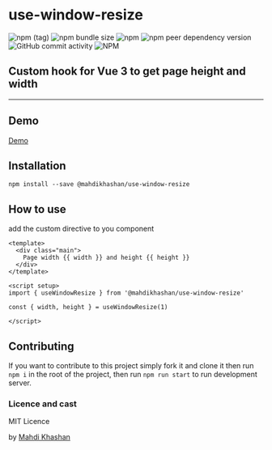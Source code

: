 # use-window-resize
![npm (tag)](https://img.shields.io/npm/v/@mahdikhashan/use-window-resize/latest?style=plastic)
![npm bundle size](https://img.shields.io/bundlephobia/minzip/@mahdikhashan/use-window-resize)
![npm](https://img.shields.io/npm/dy/@mahdikhashan/vue3-click-outside)
![npm peer dependency version](https://img.shields.io/npm/dependency-version/@mahdikhashan/use-window-resize/peer/vue)
![GitHub commit activity](https://img.shields.io/github/commit-activity/y/mahdikhashan/use-window-resize)
![NPM](https://img.shields.io/npm/l/@mahdikhashan/use-window-resize)

## Custom hook for Vue 3 to get page height and width

--- 

## Demo

[Demo](https://codesandbox.io/s/use-window-resize-x6keg0)


## Installation

```
npm install --save @mahdikhashan/use-window-resize
```

## How to use
add the custom directive to you component

```
<template>
  <div class="main">
    Page width {{ width }} and height {{ height }}
  </div>
</template>

<script setup>
import { useWindowResize } from '@mahdikhashan/use-window-resize'

const { width, height } = useWindowResize(1)

</script>
```

## Contributing

If you want to contribute to this project simply fork it and clone it then run
`npm i`
in the root of the project, then run
`npm run start`
to run development server.

### Licence and cast

MIT Licence

by [Mahdi Khashan](https://www.linkedin.com/in/mahdi-khashan-ir/)